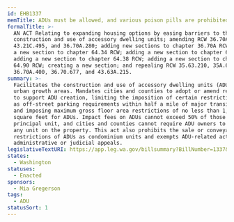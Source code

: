 ```yaml
---
id: EHB1337
memTitle: ADUs must be allowed, and various poison pills are prohibited
formalTitle: >-
  AN ACT Relating to expanding housing options by easing barriers to the
  construction and use of accessory dwelling units; amending RCW 36.70A.696,
  43.21C.495, and 36.70A.280; adding new sections to chapter 36.70A RCW; adding
  a new section to chapter 64.34 RCW; adding a new section to chapter 64.32 RCW;
  adding a new section to chapter 64.38 RCW; adding a new section to chapter
  64.90 RCW; creating a new section; and repealing RCW 35.63.210, 35A.63.230,
  36.70A.400, 36.70.677, and 43.63A.215.
summary: >-
  Facilitates the construction and use of accessory dwelling units (ADUs) within
  urban growth areas. Mandates cities and counties to adopt or amend regulations
  to support ADU creation, limiting the imposition of certain restrictions, such
  as off-street parking requirements within half a mile of major transit stops
  and imposing maximum gross floor area restrictions of no less than 1,000
  square feet for ADUs. Impact fees on ADUs cannot exceed 50% of those for the
  principal unit, and cities and counties cannot require ADU owners to occupy
  any unit on the property. This act also prohibits the sale or conveyance
  restrictions of ADUs as condominium units and exempts ADU-related actions from
  administrative or judicial appeals.
legislativeTextURI: https://app.leg.wa.gov/billsummary?BillNumber=1337&Initiative=false&Year=2023
states:
  - Washington
statuses:
  - Enacted
sponsors:
  - Mia Gregerson
tags:
  - ADU
statusSort: 1
---
```

